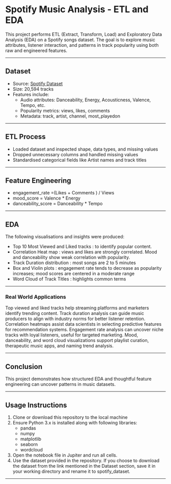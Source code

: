 # Spotify Music Analysis - ETL and EDA

This project performs ETL (Extract, Transform, Load) and Exploratory Data Analysis (EDA) on a Spotify songs dataset. The goal is to explore music attributes, listener interaction, and patterns in track popularity using both raw and engineered features.

---

## Dataset

- Source: [Spotify Dataset](https://www.kaggle.com/datasets/sanjanchaudhari/spotify-dataset)
- Size: 20,594 tracks
- Features include:
  - Audio attributes: Danceability, Energy, Acousticness, Valence, Tempo, etc.
  - Popularity metrics: views, likes, comments
  - Metadata: track, artist, channel, most_playedon

---

## ETL Process

- Loaded dataset and inspected shape, data types, and missing values
- Dropped unnecessary columns and handled missing values
- Standardised categorical fields like Artist names and track titles

---

## Feature Engineering

- engagement_rate =(Likes + Comments ) / Views
- mood_score = Valence * Energy
- danceability_score = Danceability * Tempo

---

## EDA

The following visualisations and insights were produced:
- Top 10 Most Viewed and Liked tracks : to identify popular content.
- Correlation Heat map : views and likes are strongly correlated. Mood and danceability show weak correlation with popularity.
-  Track Duration distribution : most songs are 2 to 5 minutes
-  Box and Violin plots : engagement rate tends to decrease as popularity increases; mood scores are centered in a moderate range
-  Word Cloud of Track Titles : highlights common terms

---

### Real World Applications

Top viewed and liked tracks help streaming platforms and marketers identify trending content. Track duration analysis can guide music producers to align with industry norms for better listener retention. Correlation heatmaps assist data scientists in selecting predictive features for recommendation systems. Engagement rate analysis can uncover niche tracks with loyal listeners, useful for targeted marketing. Mood, danceability, and word cloud visualizations support playlist curation, therapeutic music apps, and naming trend analysis.

---

## Conclusion

This project demonstrates how structured EDA and thoughtful feature engineering can uncover patterns in music datasets.

---

## Usage Instructions

1. Clone or download this repository to the local machine
2. Ensure Python 3.x is installed along with following libraries:
   - pandas
   - numpy
   - matplotlib
   - seaborn
   - wordcloud
3. Open the notebook file in Jupiter and run all cells.
4. Use the dataset provided in the repository. If you choose to download the dataset from the link mentioned in the Dataset section, save it in your working directory and rename it to spotify_dataset.

---

